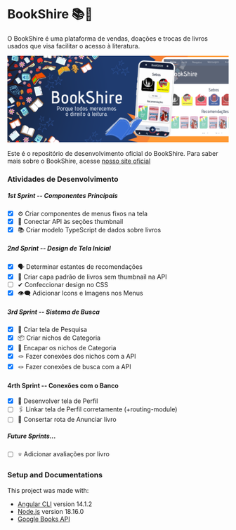 # BookShire 📚🌳

O BookShire é uma plataforma de vendas, doações e trocas de livros usados que visa facilitar o acesso à literatura.

![Banner Informativo do BookShire](/src/assets/banner.png)

Este é o repositório de desenvolvimento oficial do BookShire. Para saber mais sobre o BookShire, acesse [nosso site oficial](https://bookshire.vercel.app/)

### Atividades de Desenvolvimento

##### 1st Sprint -- Componentes Principais
- [x] ⚙️ Criar componentes de menus fixos na tela
- [x] 🔗 Conectar API às seções thumbnail
- [x] 📚 Criar modelo TypeScript de dados sobre livros

##### 2nd Sprint -- Design de Tela Inicial
- [x] 🗣️ Determinar estantes de recomendações 
- [x] 📘 Criar capa padrão de livros sem thumbnail na API
- [ ] ✔ Confeccionar design no CSS 
- [x] 👁️‍🗨️ Adicionar Icons e Imagens nos Menus

##### 3rd Sprint -- Sistema de Busca
- [x] 🔎 Criar tela de Pesquisa
- [x] 📦 Criar nichos de Categoria
- [x] 💟 Encapar os nichos de Categoria
- [x] 🪢 Fazer conexões dos nichos com a API
- [x] 🪢 Fazer conexões de busca com a API

#### 4rth Sprint -- Conexões com o Banco
- [x] 👤 Desenvolver tela de Perfil
- [ ] 🖇️ Linkar tela de Perfil corretamente (+routing-module)
- [ ] 🎯 Consertar rota de Anunciar livro

##### Future Sprints...
- [ ] ⭐ Adicionar avaliações por livro 

### Setup and Documentations
This project was made with:
- [Angular CLI](https://github.com/angular/angular-cli) version 14.1.2
- [Node.js](https://nodejs.org/en/docs) version 18.16.0
- [Google Books API](https://developers.google.com/books) 

